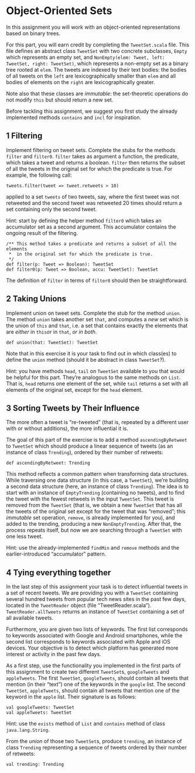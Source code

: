 # Object-Oriented Sets

In this assignment you will work with an object-oriented representations based on binary trees.

For this part, you will earn credit by completing the `TweetSet.scala` file. This file defines an abstract class `TweetSet` with two concrete subclasses, `Empty` which represents an empty set, and `NonEmpty(elem: Tweet, left: TweetSet, right: TweetSet)`, which represents a non-empty set as a binary tree rooted at `elem`. The tweets are indexed by their text bodies: the bodies of all tweets on the `left` are lexicographically smaller than `elem` and all bodies of elements on the `right` are lexicographically greater.

Note also that these classes are _immutable_: the set-theoretic operations do not modify `this` but should return a new set.

Before tackling this assignment, we suggest you first study the already implemented methods `contains` and `incl` for inspiration.

## 1 Filtering

Implement filtering on tweet sets. Complete the stubs for the methods `filter` and `filter0`. `filter` takes as argument a function, the predicate, which takes a tweet and returns a boolean. `filter` then returns the subset of all the tweets in the original set for which the predicate is true. For example, the following call:

    tweets.filter(tweet => tweet.retweets > 10)

applied to a set `tweets` of two tweets, say, where the first tweet was not retweeted and the second tweet was retweeted 20 times should return a set containing only the second tweet.

Hint: start by defining the helper method `filter0` which takes an accumulator set as a second argument. This accumulator contains the ongoing result of the filtering.

    /** This method takes a predicate and returns a subset of all the elements
     *  in the original set for which the predicate is true.
     */
    def filter(p: Tweet => Boolean): TweetSet
    def filter0(p: Tweet => Boolean, accu: TweetSet): TweetSet

The definition of `filter` in terms of `filter0` should then be straightforward.

## 2 Taking Unions

Implement union on tweet sets. Complete the stub for the method `union`. The method `union` takes another set `that`, and computes a _new_ set which is the union of `this` and `that`, i.e. a set that contains exactly the elements that are _either_ in `this`_or_ in `that`, _or in both_.

    def union(that: TweetSet): TweetSet

Note that in this exercise it is your task to find out in which class(es) to define the `union` method (should it be abstract in class `TweetSet`?).

Hint: you have methods `head`, `tail` on `TweetSet` available to you that would be helpful for this part. They’re analogous to the same methods on `List`. That is, `head` returns one element of the set, while `tail` returns a set with all elements of the original set, except for the `head` element.

## 3 Sorting Tweets by Their Influence

The more often a tweet is “re-tweeted” (that is, repeated by a different user with or without additions), the more influential it is.

The goal of this part of the exercise is to add a method `ascendingByRetweet` to `TweetSet` which should produce a linear sequence of tweets (as an instance of class `Trending`), ordered by their number of retweets:

    def ascendingByRetweet: Trending

This method reflects a common pattern when transforming data structures. While traversing one data structure (in this case, a `TweetSet`), we’re building a second data structure (here, an instance of class `Trending`). The idea is to start with an instance of `EmptyTrending` (containing no tweets), and to find the tweet with the fewest retweets in the input `TweetSet`. This tweet is removed from the `TweetSet` (that is, we obtain a new `TweetSet` that has all the tweets of the original set except for the tweet that was “removed”; this _immutable_ set operation, `remove`, is already implemented for you), and added to the trending, producing a new `NonEmptyTrending`. After that, the process repeats itself, but now we are searching through a `TweetSet` with one less tweet.

Hint: use the already-implemented `findMin` and `remove` methods and the earlier-introduced “accumulator” pattern.

## 4 Tying everything together

In the last step of this assignment your task is to detect influential tweets in a set of recent tweets. We are providing you with a `TweetSet` containing several hundred tweets from popular tech news sites in the past few days, located in the `TweetReader` object (file “TweetReader.scala”). `TweetReader.allTweets` returns an instance of `TweetSet` containing a set of all available tweets.

Furthermore, you are given two lists of keywords. The first list corresponds to keywords associated with Google and Android smartphones, while the second list corresponds to keywords associated with Apple and iOS devices. Your objective is to detect which platform has generated more interest or activity in the past few days.

As a first step, use the functionality you implemented in the first parts of this assignment to create two different `TweetSet`s, `googleTweets` and `appleTweets`. The first `TweetSet`, `googleTweets`, should contain all tweets that mention (in their “text”) one of the keywords in the `google` list. The second `TweetSet`, `appleTweets`, should contain all tweets that mention one of the keyword in the `apple` list. Their signature is as follows:

    val googleTweets: TweetSet
    val appleTweets: TweetSet

Hint: use the `exists` method of `List` and `contains` method of class `java.lang.String`.

From the _union_ of those two `TweetSet`s, produce `trending`, an instance of class `Trending` representing a sequence of tweets ordered by their number of retweets:

    val trending: Trending